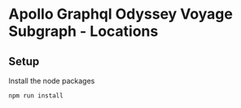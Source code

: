# Apollo Graphql Odyssey Voyage Subgraph - Locations

## Setup

Install the node packages
```shell
npm run install
```